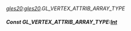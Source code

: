 _[gles20](../../modules/gles20/gles20-module.md):[gles20](../../modules/gles20/gles20-module.md).GL\_VERTEX\_ATTRIB\_ARRAY\_TYPE_
##### Const GL\_VERTEX\_ATTRIB\_ARRAY\_TYPE:[Int](../../modules/wonkey/wonkey-types-int.md)
